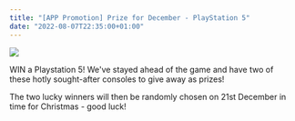 ```yaml
---
title: "[APP Promotion] Prize for December - PlayStation 5"
date: "2022-08-07T22:35:00+01:00"
---
```


![](https://s3.us-west-2.amazonaws.com/secure.notion-static.com/cf18a638-d36a-441c-9878-dc23936a10e6/Untitled.png?X-Amz-Algorithm=AWS4-HMAC-SHA256&X-Amz-Content-Sha256=UNSIGNED-PAYLOAD&X-Amz-Credential=AKIAT73L2G45EIPT3X45%2F20220807%2Fus-west-2%2Fs3%2Faws4_request&X-Amz-Date=20220807T225132Z&X-Amz-Expires=3600&X-Amz-Signature=7f6c5953f3c037ab00b48f80bdb3547dcba35b93bf78689227a886e6ae353a2a&X-Amz-SignedHeaders=host&x-id=GetObject)


WIN a Playstation 5! We've stayed ahead of the game and have two of these hotly sought-after consoles to give away as prizes!


The two lucky winners will then be randomly chosen on 21st December in time for Christmas - good luck!



